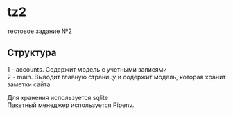 # tz2
тестовое задание №2

## Структура
1 - accounts. Содержит модель с учетными записями  
2 - main. Выводит главную страницу и содержит модель, которая хранит заметки сайта  

Для хранения используется sqlite  
Пакетный менеджер используется Pipenv.
